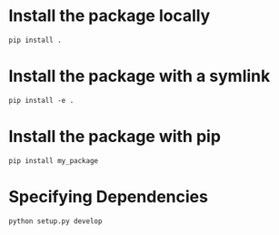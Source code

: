 # Install the package locally
```
pip install .
```

# Install the package with a symlink
```
pip install -e .
```

# Install the package with pip
```
pip install my_package
```

# Specifying Dependencies
```
python setup.py develop
```
